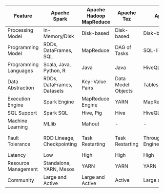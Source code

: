 | Feature | Apache Spark | Apache Hadoop MapReduce | Apache Tez | Apache Hive | Apache Pig |
|---------|--------------|--------------------------|-------------|-------------|-------------|
| Processing Model | In-Memory/Disk | Disk-based | Disk-based | Disk-based | Disk-based |
| Programming Model | RDDs, DataFrames, SQL | MapReduce | DAG of Tasks | SQL-like (HiveQL) | Data Flow Scripts |
| Programming Languages | Scala, Java, Python, R | Java | Java | HiveQL | Pig Latin |
| Data Abstraction | RDDs, DataFrames, Datasets | Key-Value Pairs | Data Model Objects | Tables | Relations |
| Execution Engine | Spark Engine | MapReduce Engine | YARN | MapReduce/Tez/Spark | MapReduce/Tez |
| SQL Support | Spark SQL | Hive, Pig | Hive | HiveQL | HCatalog |
| Machine Learning | MLlib | Mahout | - | - | - |
| Fault Tolerance | RDD Lineage, Checkpointing | Task Restarting | Task Restarting | Through Execution Engine | Through Execution Engine |
| Latency | Low | High | High | High | High |
| Resource Management | Standalone, YARN, Mesos | YARN | YARN | YARN | YARN |
| Community | Large and Active | Large and Active | Active | Large and Active | Active |

